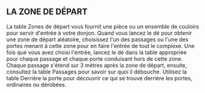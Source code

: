 ## LA ZONE DE DÉPART


La table Zones de départ vous fournit une pièce ou un
ensemble de couloirs pour servir d'entrée à votre donjon.
Quand vous lancez le dé pour obtenir une zone de départ
aléatoire, choisissez l'un des passages ou l'une des portes
menant à cette zone pour en faire l'entrée de tout le complexe.
Une fois que vous avez choisi l'entrée, lancez le dé dans
la table appropriée pour chaque passage et chaque porte
conduisant hors de cette zone. Chaque passage s'étend sur
3 mètres après la zone de départ, ensuite, consultez la table
Passages pour savoir sur quoi il débouche. Utilisez la table
Derrière la porte pour découvrir ce qui se trouve derrière les
portes, ordinaires ou dérobées.
